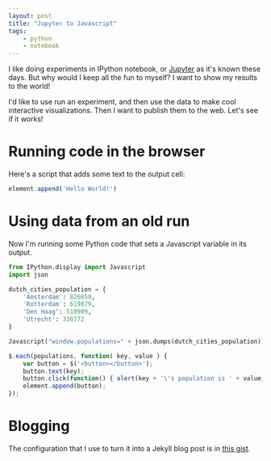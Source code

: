 ```yaml
---
layout: post
title: "Jupyter to Javascript"
tags:
    - python
    - notebook
--- 
```

I like doing experiments in IPython notebook, or [Jupyter](http://jupyter.org)
as it's known these days. But why would I keep all the fun to myself? I want to
show my results to the world!

I'd like to use run an experiment, and then use the data to make cool
interactive visualizations. Then I want to publish them to the web. Let's see if
it works! 
 
# Running code in the browser
Here's a script that adds some text to the output cell: 

<a name="1" ></a>



```javascript
element.append('Hello World!')
```



<p id="js-output-1"></p>
<script type="text/javascript" id="js-1">
element = $("#js-output-1");
element.append('Hello World!')
</script>


 
# Using data from an old run
Now I'm running some Python code that sets a Javascript variable in its output. 

<a name="2" ></a>



```python
from IPython.display import Javascript
import json

dutch_cities_population = {
    'Amsterdam': 826659,
    'Rotterdam': 619879,
    'Den Haag': 510909,
    'Utrecht': 330772
}

Javascript("window.populations=" + json.dumps(dutch_cities_population))
```





<p id="js-output-2"></p>
<script type="text/javascript" id="js-2">
element = $("#js-output-2");
window.populations={"Amsterdam": 826659, "Rotterdam": 619879, "Utrecht": 330772, "Den Haag": 510909}
</script>




<a name="7" ></a>



```javascript
$.each(populations, function( key, value ) {
    var button = $('<button></button>');
    button.text(key);
    button.click(function() { alert(key + '\'s population is ' + value); }  );
    element.append(button);
});
```



<p id="js-output-7"></p>
<script type="text/javascript" id="js-7">
element = $("#js-output-7");
$.each(populations, function( key, value ) {
    var button = $('<button></button>');
    button.text(key);
    button.click(function() { alert(key + '\'s population is ' + value); }  );
    element.append(button);
});
</script>


 
# Blogging
The configuration that I use to turn it into a Jekyll blog post is in [this
gist](https://gist.github.com/bennokr/13293234eaf57bac887a). 
